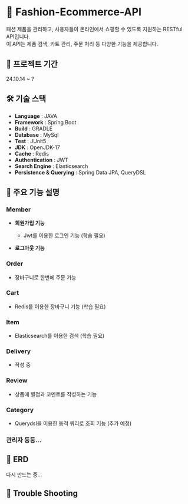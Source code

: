 # 👔 Fashion-Ecommerce-API
패션 제품을 관리하고, 사용자들이 온라인에서 쇼핑할 수 있도록 지원하는 RESTful API입니다.  
이 API는 제품 검색, 카트 관리, 주문 처리 등 다양한 기능을 제공합니다.

## 📆 프로젝트 기간
24.10.14 ~ ?

## 🛠️ 기술 스택
- **Language** : JAVA
- **Framework** : Spring Boot
- **Build** : GRADLE
- **Database** : MySql
- **Test** : JUnit5
- **JDK** : OpenJDK-17
- **Cache** : Redis
- **Authentication** : JWT
- **Search Engine** : Elasticsearch
- **Persistence & Querying** : Spring Data JPA, QueryDSL

## 📢 주요 기능 설명

### Member
- **회원가입 기능**
  - Jwt를 이용한 로그인 기능 (학습 필요)
  
- **로그아웃 기능**

### Order
- 장바구니로 한번에 주문 가능

### Cart
- Redis를 이용한 장바구니 기능 (학습 필요)

### Item
- Elasticsearch를 이용한 검색 (학습 필요)

### Delivery
- 작성 중

### Review
- 상품에 별점과 코멘트를 작성하는 기능

### Category
- Querydsl을 이용한 동적 쿼리로 조회 기능 (추가 예정)

### 관리자 등등...

## 🧾 ERD
다시 만드는 중...

## 🚨 Trouble Shooting
